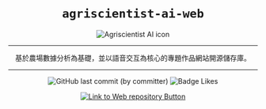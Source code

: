 <div align="center">

# `agriscientist-ai-web`

<img src="https://firebasestorage.googleapis.com/v0/b/agriscientist-ai.appspot.com/o/assets%2Fimages%2F%E7%94%B0%E9%87%8E%E6%95%B8%E6%93%9A%E7%A7%91%E5%AD%B8%E5%AE%B6_%E5%B0%81%E9%9D%A2web.webp?alt=media&token=d73d0314-e9a7-404f-85e4-b4b2112ed08d" alt="Agriscientist AI icon">

-----

基於農場數據分析為基礎，並以語音交互為核心的專題作品網站開源儲存庫。

---

![GitHub last commit (by committer)](https://img.shields.io/github/last-commit/johnlin10/agriscientist-ai-web?style=for-the-badge&labelColor=34a84d&color=268039)
![Badge Likes](https://img.shields.io/github/stars/johnlin10/agriscientist-ai-web?style=for-the-badge&labelColor=d0ab23&color=b0901e&logoColor=white&logo=Trustpilot)

[![Link to Web repository Button]][Web repository Link]

[Link to Web repository Button]:https://img.shields.io/badge/前往_Raspberry_Pi_儲存庫_>-4ba2e9?style=for-the-badge
[Web repository Link]: https://github.com/johnlin10/agriscientist-ai-raspberrypi

</div>
